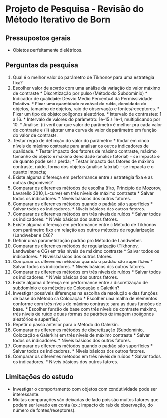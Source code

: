 # Projeto de Pesquisa - Revisão do Método Iterativo de Born

## Pressupostos gerais

* Objetos perfeitamente dielétricos.

## Perguntas da pesquisa

1. Qual é o melhor valor do parâmetro de Tikhonov para uma estratégia fixa?
  1. Escolher valor de acordo com uma análise da variação do valor máximo de contraste
    * Discretização por pulso (Método do Subdomínio)
    * Indicador de qualidade: Desvio Médio Percentual da Permissividade Relativa.
    * Fixar uma quantidade razoável de ruído, densidade de objetos, tamanho de objetos, raio de observação e fontes/receptores.
    * Fixar um tipo de objeto: polígonos aleatórios.
    * Intervalo de contrastes: 1 a 16.
    * Intervalo de valores do parâmetro: 1e-15 a 1e-1, multiplicando por 10.
    * Análise: (i) verificar que valor de parâmetro é melhor pra cada valor de contraste e (ii) ajustar uma curva de valor de parâmetro em função do valor de contraste.
  2. Testar regra de definição do valor do parâmetro:
    * Rodar em cinco níveis de máximo contraste para analisar os outros indicadores de qualidade.
    * Testar impacto dos fatores de máximo contraste, máximo tamanho de objeto e máxima densidade (análise fatorial) - se impacta e de quanto pode ser a perda;
    * Testar impacto dos fatores de máximo contraste, ruído, forma dos objetos (análise fatorial) - se impacta e o quanto impacta;
2. Existe alguma diferença em performance entre a estratégia fixa e as outras disponíveis?
  1. Comparar os diferentes métodos de escolha (fixo, Princípio de Mozorov, Lavarello 2010, L-curve) em três níveis de máximo contraste
    * Salvar todos os indicadores.
    * Níveis básicos dos outros fatores.
  2. Comparar os diferentes métodos quando o padrão são superfícies
    * Salvar todos os indicadores.
    * Níveis básicos dos outros fatores.
  3. Comparar os diferentes métodos em três níveis de ruídos
    * Salvar todos os indicadores.
    * Níveis básicos dos outros fatores.
3. Existe alguma diferença em performance entre o Método de Tikhonov com parâmetro fixo em relação aos outros métodos de regularização (Landweber e CG)?
  0. Definir uma parametrização padrão pro Método de Landweber.
  1. Comparar os diferentes métodos de regularização (Tikhonov, Landweber e CG) em três níveis de máximo contraste
    * Salvar todos os indicadores.
    * Níveis básicos dos outros fatores.
  2. Comparar os diferentes métodos quando o padrão são superfícies
    * Salvar todos os indicadores.
    * Níveis básicos dos outros fatores.
  3. Comparar os diferentes métodos em três níveis de ruídos
    * Salvar todos os indicadores.
    * Níveis básicos dos outros fatores.
4. Existe alguma diferença em performance entre a discretização de subdomínio e os métodos de Colocação e Galerkin?
  1. Investigar possíveis diferenças na escolha da resolução e das funções de base do Método da Colocação
    * Escolher uma malha de elementos conforme com três níveis de máximo contraste para as duas funções de base.
    * Escolher função de base com três níveis de contraste máximo, três níveis de ruído e duas formas de padrões de imagem (polígonos aleatórios e superfíes).
  2. Repetir o passo anterior para o Método do Galerkin.
  3. Comparar os diferentes métodos de discretização (Subdomínio, Colocação e Galerkin) em três níveis de máximo contraste
    * Salvar todos os indicadores.
    * Níveis básicos dos outros fatores.
  4. Comparar os diferentes métodos quando o padrão são superfícies
    * Salvar todos os indicadores.
    * Níveis básicos dos outros fatores.
  5. Comparar os diferentes métodos em três níveis de ruídos
    * Salvar todos os indicadores.
    * Níveis básicos dos outros fatores.

## Limitações do estudo

* Investigar o comportamento com objetos com condutividade pode ser interessante.
* Muitas comparações são deixadas de lado pois são muitos fatores que podem ser levado em conta (ex.: impacto do raio de observação, do número de fontes/receptores).